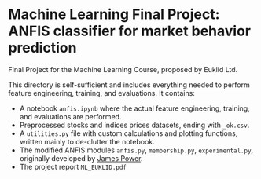 # Machine Learning Final Project: ANFIS classifier for market behavior prediction
Final Project for the Machine Learning Course, proposed by Euklid Ltd.

This directory is self-sufficient and includes everything needed to perform feature engineering, training, and evaluations. It contains:
- A notebook `anfis.ipynb` where the actual feature engineering, training, and evaluations are performed.
- Preprocessed stocks and indices prices datasets, ending with `_ok.csv`.
- A `utilities.py` file with custom calculations and plotting functions, written mainly to de-clutter the notebook.
- The modified ANFIS modules `anfis.py`, `membership.py`, `experimental.py`, originally developed by [James Power](https://github.com/jfpower/anfis-pytorch).
- The project report `ML_EUKLID.pdf`
